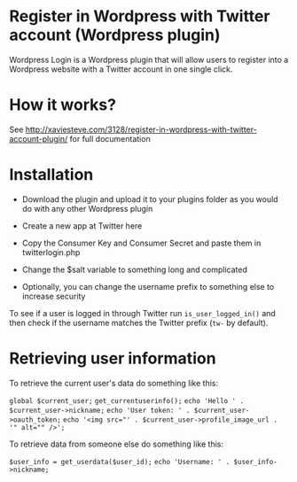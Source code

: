 # Register in Wordpress with Twitter account (Wordpress plugin)

Wordpress Login is a Wordpress plugin that will allow users to register into a Wordpress website with a Twitter account in one single click.

# How it works?

See http://xaviesteve.com/3128/register-in-wordpress-with-twitter-account-plugin/ for full documentation

# Installation

* Download the plugin and upload it to your plugins folder as you would do with any other Wordpress plugin

* Create a new app at Twitter here

* Copy the Consumer Key and Consumer Secret and paste them in twitterlogin.php

* Change the $salt variable to something long and complicated

* Optionally, you can change the username prefix to something else to increase security

To see if a user is logged in through Twitter run `is_user_logged_in()` and then check if the username matches the Twitter prefix (`tw-` by default).

# Retrieving user information

To retrieve the current user's data do something like this:

`global $current_user;`
`get_currentuserinfo();`
`echo 'Hello ' . $current_user->nickname;`
`echo 'User token: ' . $current_user->oauth_token;`
`echo '<img src="' . $current_user->profile_image_url . '" alt="" />';`


To retrieve data from someone else do something like this:

`$user_info = get_userdata($user_id);`
`echo 'Username: ' . $user_info->nickname;`